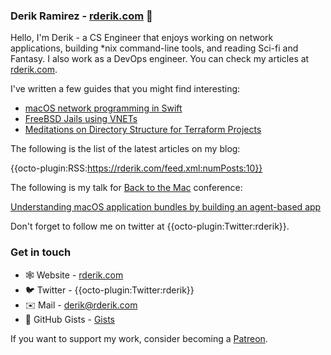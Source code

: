 ### Derik Ramirez - [rderik.com](https://rderik.com) 👋

Hello, I'm Derik - a CS Engineer that enjoys working on network applications, building *nix command-line tools, and reading Sci-fi and Fantasy. I also work as a DevOps engineer. You can check my articles at [rderik.com](https://rderik.com).

I've written a few guides that you might find interesting:

- [macOS network programming in Swift](https://rderik.com/guides/macos_network_programming/)
- [FreeBSD Jails using VNETs](https://rderik.com/guides/jails_vnet/)
- [Meditations on Directory Structure for Terraform Projects](https://rderik.com/guides/meditations_directory_structure_tf_projects)

The following is the list of the latest articles on my blog:

{{octo-plugin:RSS:https://rderik.com/feed.xml:numPosts:10}}

The following is my talk for [Back to the Mac](https://backtomac.org) conference:

[Understanding macOS application bundles by building an agent-based app](https://youtu.be/OO-aanwkh0k)

Don't forget to follow me on twitter at {{octo-plugin:Twitter:rderik}}.

### Get in touch
- 🕸 Website - [rderik.com](https://rderik.com)
- 🐦 Twitter - {{octo-plugin:Twitter:rderik}}
- ✉️ Mail - [derik@rderik.com](mailto:derik@rderik.com)
- 🐙 GitHub Gists - [Gists](https://gist.github.com/rderik)

If you want to support my work, consider becoming a [Patreon](https://www.patreon.com/rderik).
